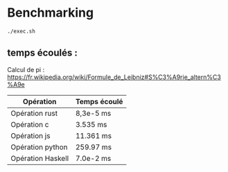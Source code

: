 # Benchmarking

```bash
./exec.sh
```


## temps écoulés :

Calcul de pi : https://fr.wikipedia.org/wiki/Formule_de_Leibniz#S%C3%A9rie_altern%C3%A9e

| Opération | Temps écoulé |
|    ---    |      ---     |
| Opération rust | 8,3e-5 ms|
| Opération c | 3.535 ms |
| Opération js | 11.361 ms  |
| Opération python | 259.97 ms  |
| Opération Haskell | 7.0e-2 ms |
